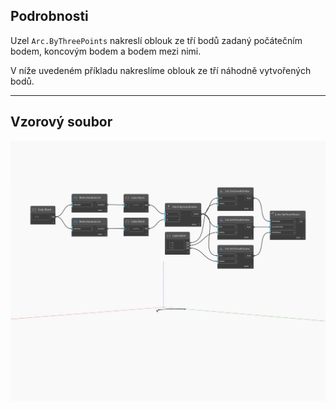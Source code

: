 ## Podrobnosti
Uzel `Arc.ByThreePoints` nakreslí oblouk ze tří bodů zadaný počátečním bodem, koncovým bodem a bodem mezi nimi.

V níže uvedeném příkladu nakreslíme oblouk ze tří náhodně vytvořených bodů.

___
## Vzorový soubor

![ByThreePoints](./Autodesk.DesignScript.Geometry.Arc.ByThreePoints_img.jpg)

